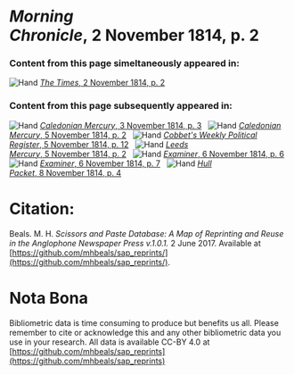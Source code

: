 # *Morning Chronicle*, 2 November 1814, p. 2  
  
### Content from this page simeltaneously appeared in:  
![Hand](http://scissorsandpaste.net/wp-content/uploads/2017/06/smallhandpointer.png) [*The Times*, 2 November 1814, p. 2](https://mhbeals.github.io/sap_html/The-Times/The-Times-2-November-1814-p-2)  
  
### Content from this page subsequently appeared in:  
![Hand](http://scissorsandpaste.net/wp-content/uploads/2017/06/smallhandpointer.png) [*Caledonian Mercury*, 3 November 1814, p. 3](https://mhbeals.github.io/sap_html/Caledonian-Mercury/Caledonian-Mercury-3-November-1814-p-3)  
![Hand](http://scissorsandpaste.net/wp-content/uploads/2017/06/smallhandpointer.png) [*Caledonian Mercury*, 5 November 1814, p. 2](https://mhbeals.github.io/sap_html/Caledonian-Mercury/Caledonian-Mercury-5-November-1814-p-2)  
![Hand](http://scissorsandpaste.net/wp-content/uploads/2017/06/smallhandpointer.png) [*Cobbet's Weekly Political Register*, 5 November 1814, p. 12](https://mhbeals.github.io/sap_html/Cobbet's-Weekly-Political-Register/Cobbet's-Weekly-Political-Register-5-November-1814-p-12)  
![Hand](http://scissorsandpaste.net/wp-content/uploads/2017/06/smallhandpointer.png) [*Leeds Mercury*, 5 November 1814, p. 2](https://mhbeals.github.io/sap_html/Leeds-Mercury/Leeds-Mercury-5-November-1814-p-2)  
![Hand](http://scissorsandpaste.net/wp-content/uploads/2017/06/smallhandpointer.png) [*Examiner*, 6 November 1814, p. 6](https://mhbeals.github.io/sap_html/Examiner/Examiner-6-November-1814-p-6)  
![Hand](http://scissorsandpaste.net/wp-content/uploads/2017/06/smallhandpointer.png) [*Examiner*, 6 November 1814, p. 7](https://mhbeals.github.io/sap_html/Examiner/Examiner-6-November-1814-p-7)  
![Hand](http://scissorsandpaste.net/wp-content/uploads/2017/06/smallhandpointer.png) [*Hull Packet*, 8 November 1814, p. 4](https://mhbeals.github.io/sap_html/Hull-Packet/Hull-Packet-8-November-1814-p-4)  


# Citation: 

Beals. M. H. *Scissors and Paste Database: A Map of Reprinting and Reuse in the Anglophone Newspaper Press v.1.0.1.* 2 June 2017. Available at [https://github.com/mhbeals/sap_reprints/](https://github.com/mhbeals/sap_reprints/). 

# Nota Bona

Bibliometric data is time consuming to produce but benefits us all. Please remember to cite or acknowledge this and any other bibliometric data you use in your research. All data is available CC-BY 4.0 at [https://github.com/mhbeals/sap_reprints](https://github.com/mhbeals/sap_reprints)